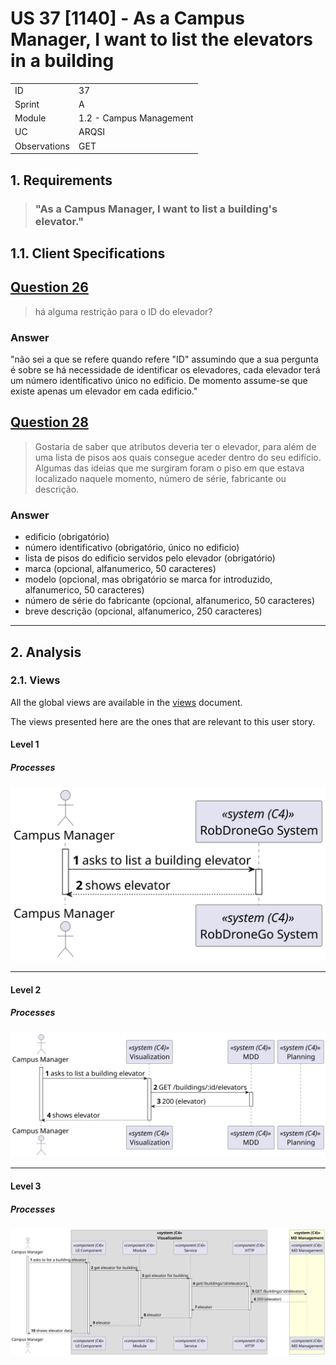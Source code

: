 # US 37 [1140] - As a Campus Manager, I want to list the elevators in a building

|              |                         |
| ------------ | ----------------------- |
| ID           | 37                      |
| Sprint       | A                       |
| Module       | 1.2 - Campus Management |
| UC           | ARQSI                   |
| Observations | GET                     |

## 1. Requirements

> ### "As a Campus Manager, I want to list a building's elevator."

## 1.1. Client Specifications

## [Question 26](https://moodle.isep.ipp.pt/mod/forum/discuss.php?d=25267)

> há alguma restrição para o ID do elevador?

### Answer

"não sei a que se refere quando refere "ID"
assumindo que a sua pergunta é sobre se há necessidade de identificar os elevadores, cada elevador terá um número identificativo único no edificio. De momento assume-se que existe apenas um elevador em cada edificio."

## [Question 28](https://moodle.isep.ipp.pt/mod/forum/discuss.php?d=25298)

> Gostaria de saber que atributos deveria ter o elevador, para além de uma lista de pisos aos quais consegue aceder dentro do seu edifício. Algumas das ideias que me surgiram foram o piso em que estava localizado naquele momento, número de série, fabricante ou descrição.

### Answer

- edificio (obrigatório)
- número identificativo (obrigatório, único no edificio)
- lista de pisos do edificio servidos pelo elevador (obrigatório)
- marca (opcional, alfanumerico, 50 caracteres)
- modelo (opcional, mas obrigatório se marca for introduzido, alfanumerico, 50 caracteres)
- número de série do fabricante (opcional, alfanumerico, 50 caracteres)
- breve descrição (opcional, alfanumerico, 250 caracteres)

---

## 2. Analysis

### 2.1. Views

All the global views are available in the [views](../../views/readme.md) document.

The views presented here are the ones that are relevant to this user story.

#### Level 1

##### Processes

![Level 1 Processes View](views/level-1/assets/process-view.svg)

---

#### Level 2

##### Processes

![Level 2 Processes View](views/level-2/assets/process-view.svg)

---

#### Level 3

##### Processes

![Level 3 Processes View](views/level-3/assets/process-view.svg)
